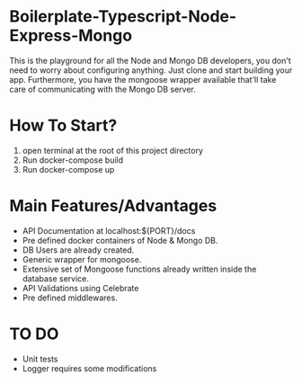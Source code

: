 # Boilerplate-Typescript-Node-Express-Mongo
This is the playground for all the Node and Mongo DB developers, you don't need to worry about configuring anything. Just clone and start building your app. Furthermore, you have the mongoose wrapper available that'll take care of communicating with the Mongo DB server.

# How To Start?
1) open terminal at the root of this project directory
2) Run docker-compose build
3) Run docker-compose up

# Main Features/Advantages
- API Documentation at localhost:${PORT}/docs
- Pre defined docker containers of Node & Mongo DB.
- DB Users are already created.
- Generic wrapper for mongoose.
- Extensive set of Mongoose functions already written inside the database service.
- API Validations using Celebrate
- Pre defined middlewares.

# TO DO
- Unit tests
- Logger requires some modifications
